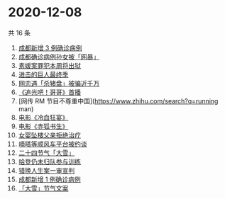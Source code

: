 # 2020-12-08

共 16 条

<!-- BEGIN -->
<!-- 最后更新时间 Tue Dec 08 2020 22:04:50 GMT+0800 (CST) -->
1. [成都新增 3 例确诊病例](https://www.zhihu.com/search?q=成都新增)
1. [成都确诊病例孙女被「网暴」](https://www.zhihu.com/search?q=成都孙女)
1. [素媛案罪犯本周将出狱](https://www.zhihu.com/search?q=素媛案)
1. [进击的巨人最终季](https://www.zhihu.com/search?q=进击的巨人最终季)
1. [网恋遇「杀猪盘」被骗近千万](https://www.zhihu.com/search?q=杀猪盘)
1. [《追光吧！哥哥》首播](https://www.zhihu.com/search?q=追光吧哥哥)
1. [网传 RM 节目不尊重中国](https://www.zhihu.com/search?q=running man)
1. [电影《冷血狂宴》](https://www.zhihu.com/search?q=冷血狂宴)
1. [电影《赤狐书生》](https://www.zhihu.com/search?q=赤狐书生)
1. [女婴坠楼父亲拒绝治疗](https://www.zhihu.com/search?q=女婴坠楼)
1. [嘀嗒等顺风车平台被约谈](https://www.zhihu.com/search?q=顺风车)
1. [二十四节气「大雪」](https://www.zhihu.com/search?q=大雪)
1. [哈登仍未归队参与训练](https://www.zhihu.com/search?q=哈登)
1. [错换人生案一审宣判](https://www.zhihu.com/search?q=错换人生)
1. [成都新增 1 例确诊病例](https://www.zhihu.com/search?q=成都确诊)
1. [「大雪」节气文案](https://www.zhihu.com/search?q=大雪文案)
<!-- END -->
